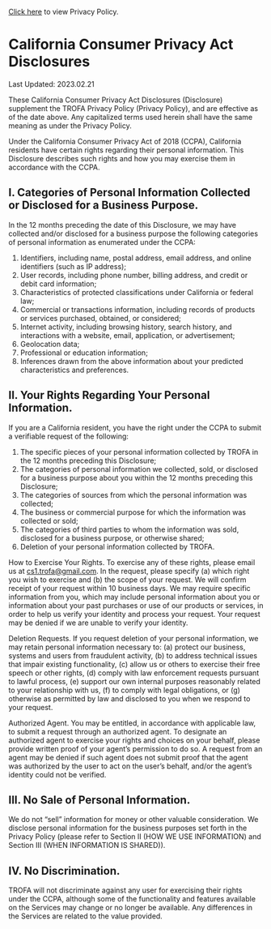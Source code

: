 [Click here](https://dev-trofa.github.io/growgym/privacypolicy_en) to view Privacy Policy.

# California Consumer Privacy Act Disclosures

Last Updated: 2023.02.21

These California Consumer Privacy Act Disclosures (Disclosure) supplement the TROFA Privacy Policy (Privacy Policy), and are effective as of the date above.
Any capitalized terms used herein shall have the same meaning as under the Privacy Policy.

Under the California Consumer Privacy Act of 2018 (CCPA), California residents have certain rights regarding their personal information.
This Disclosure describes such rights and how you may exercise them in accordance with the CCPA.

## I. Categories of Personal Information Collected or Disclosed for a Business Purpose.
In the 12 months preceding the date of this Disclosure, we may have collected and/or disclosed for a business purpose the following categories of personal information as enumerated under the CCPA:

1. Identifiers, including name, postal address, email address, and online identifiers (such as IP address);
2. User records, including phone number, billing address, and credit or debit card information;
3. Characteristics of protected classifications under California or federal law;
4. Commercial or transactions information, including records of products or services purchased, obtained, or considered;
5. Internet activity, including browsing history, search history, and interactions with a website, email, application, or advertisement;
6. Geolocation data;
7. Professional or education information;
8. Inferences drawn from the above information about your predicted characteristics and preferences. 

## II. Your Rights Regarding Your Personal Information.
If you are a California resident, you have the right under the CCPA to submit a verifiable request of the following:

1. The specific pieces of your personal information collected by TROFA in the 12 months preceding this Disclosure;
2. The categories of personal information we collected, sold, or disclosed for a business purpose about you within the 12 months preceding this Disclosure;
3. The categories of sources from which the personal information was collected;
4. The business or commercial purpose for which the information was collected or sold;
5. The categories of third parties to whom the information was sold, disclosed for a business purpose, or otherwise shared;
6. Deletion of your personal information collected by TROFA.


How to Exercise Your Rights. To exercise any of these rights, please email us at cs1.trofa@gmail.com.
In the request, please specify (a) which right you wish to exercise and (b) the scope of your request. We will confirm receipt of your request within 10 business days.
We may require specific information from you, which may include personal information about you or information about your past purchases or use of our products or services, in order to help us verify your identity and process your request.
Your request may be denied if we are unable to verify your identity.

Deletion Requests.
If you request deletion of your personal information, we may retain personal information necessary to:
(a) protect our business, systems and users from fraudulent activity,
(b) to address technical issues that impair existing functionality,
(c) allow us or others to exercise their free speech or other rights,
(d) comply with law enforcement requests pursuant to lawful process,
(e) support our own internal purposes reasonably related to your relationship with us,
(f) to comply with legal obligations, or
(g) otherwise as permitted by law and disclosed to you when we respond to your request.

Authorized Agent. You may be entitled, in accordance with applicable law, to submit a request through an authorized agent.
To designate an authorized agent to exercise your rights and choices on your behalf, please provide written proof of your agent’s permission to do so.
A request from an agent may be denied if such agent does not submit proof that the agent was authorized by the user to act on the user’s behalf, and/or the agent’s identity could not be verified.

## III. No Sale of Personal Information.
We do not “sell” information for money or other valuable consideration.
We disclose personal information for the business purposes set forth in the Privacy Policy (please refer to Section II (HOW WE USE INFORMATION) and Section III (WHEN INFORMATION IS SHARED)).

## IV. No Discrimination.
TROFA will not discriminate against any user for exercising their rights under the CCPA, although some of the functionality and features available on the Services may change or no longer be available.
Any differences in the Services are related to the value provided.

